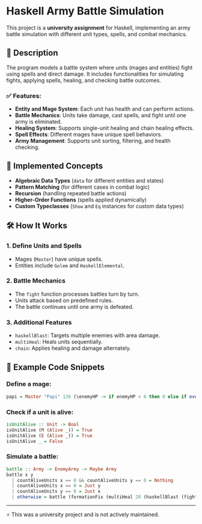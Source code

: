 # Haskell Army Battle Simulation

This project is a **university assignment** for Haskell, implementing an army battle simulation with different unit types, spells, and combat mechanics.

## 📖 Description

The program models a battle system where units (mages and entities) fight using spells and direct damage. It includes functionalities for simulating fights, applying spells, healing, and checking battle outcomes.

### ✅ Features:
- **Entity and Mage System**: Each unit has health and can perform actions.
- **Battle Mechanics**: Units take damage, cast spells, and fight until one army is eliminated.
- **Healing System**: Supports single-unit healing and chain healing effects.
- **Spell Effects**: Different mages have unique spell behaviors.
- **Army Management**: Supports unit sorting, filtering, and health checking.

## 📜 Implemented Concepts

- **Algebraic Data Types** (`data` for different entities and states)
- **Pattern Matching** (for different cases in combat logic)
- **Recursion** (handling repeated battle actions)
- **Higher-Order Functions** (spells applied dynamically)
- **Custom Typeclasses** (`Show` and `Eq` instances for custom data types)

## 🛠️ How It Works

### 1. Define Units and Spells  
- Mages (`Master`) have unique spells.  
- Entities include `Golem` and `HaskellElemental`.  

### 2. Battle Mechanics  
- The `fight` function processes battles turn by turn.  
- Units attack based on predefined rules.  
- The battle continues until one army is defeated.  

### 3. Additional Features  
- `haskellBlast`: Targets multiple enemies with area damage.  
- `multiHeal`: Heals units sequentially.  
- `chain`: Applies healing and damage alternately.  

## 📌 Example Code Snippets

### Define a mage:
```haskell
papi = Master "Papi" 126 (\enemyHP -> if enemyHP < 8 then 0 else if even enemyHP then div (enemyHP * 3) 4 else enemyHP - 3)
```
### Check if a unit is alive:
```haskell
isUnitAlive :: Unit -> Bool
isUnitAlive (M (Alive _)) = True
isUnitAlive (E (Alive _)) = True
isUnitAlive _ = False
```
### Simulate a battle:
```haskell
battle :: Army -> EnemyArmy -> Maybe Army
battle x y
  | countAliveUnits x == 0 && countAliveUnits y == 0 = Nothing
  | countAliveUnits x == 0 = Just y
  | countAliveUnits y == 0 = Just x
  | otherwise = battle (formationFix (multiHeal 20 (haskellBlast (fight y x)))) (formationFix(fight x y))
```
---

⭐ This was a university project and is not actively maintained.
